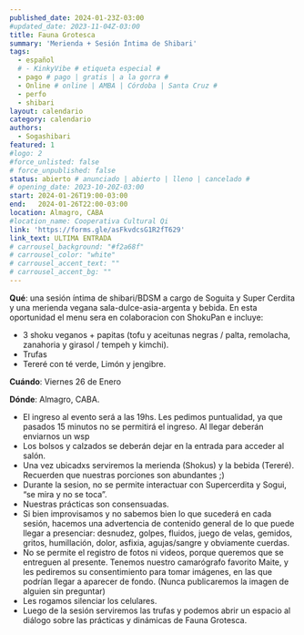 ```yaml
---
published_date: 2024-01-23Z-03:00
#updated_date: 2023-11-04Z-03:00
title: Fauna Grotesca
summary: 'Merienda + Sesión Íntima de Shibari'
tags:
  - español
  # - KinkyVibe # etiqueta especial #
  - pago # pago | gratis | a la gorra #
  - Online # online | AMBA | Córdoba | Santa Cruz #
  - perfo
  - shibari
layout: calendario
category: calendario
authors:
  - Sogashibari
featured: 1
#logo: 2
#force_unlisted: false
# force_unpublished: false
status: abierto # anunciado | abierto | lleno | cancelado #
# opening_date: 2023-10-20Z-03:00
start: 2024-01-26T19:00-03:00
end:   2024-01-26T22:00-03:00
location: Almagro, CABA
#location_name: Cooperativa Cultural Qi
link: 'https://forms.gle/asFkvdcsG1R2fT629'
link_text: ULTIMA ENTRADA
# carrousel_background: "#f2a68f"
# carrousel_color: "white"
# carrousel_accent_text: ""
# carrousel_accent_bg: ""
---
```

**Qué**: una sesión íntima de shibari/BDSM a cargo de Soguita y Super Cerdita y una merienda vegana sala-dulce-asia-argenta y bebida. En esta oportunidad el menu sera en colaboracion con ShokuPan e incluye:

- 3 shoku veganos + papitas (tofu y aceitunas negras / palta, remolacha, zanahoria y girasol / tempeh y kimchi).
- Trufas
- Tereré con té verde, Limón y jengibre.

**Cuándo**: Viernes 26 de Enero

**Dónde**: Almagro, CABA.

- El ingreso al evento será a las 19hs. Les pedimos puntualidad, ya que pasados 15 minutos no se permitirá el ingreso. Al llegar deberán enviarnos un wsp
- Los bolsos y calzados se deberán dejar en la entrada para acceder al salón.
- Una vez ubicadxs serviremos la merienda (Shokus) y la bebida (Tereré). Recuerden que nuestras porciones son abundantes ;)
- Durante la sesion, no se permite interactuar con Supercerdita y Sogui, “se mira y no se toca”.
- Nuestras prácticas son consensuadas. 
- Si bien improvisamos y no sabemos bien lo que sucederá en cada sesión, hacemos una advertencia de contenido general de lo que puede llegar a presenciar: desnudez, golpes, fluidos, juego de velas, gemidos, gritos, humillación, dolor, asfixia, agujas/sangre y obviamente cuerdas.
- No se permite el registro de fotos ni videos, porque queremos que se entreguen al presente. Tenemos nuestro camarógrafo favorito Maite, y les pediremos su consentimiento para tomar imágenes, en las que podrían llegar a aparecer de fondo. (Nunca publicaremos la imagen de alguien sin preguntar)
- Les rogamos silenciar los celulares.
- Luego de la sesión serviremos las trufas y podemos abrir un espacio al diálogo sobre las prácticas y dinámicas de Fauna Grotesca.